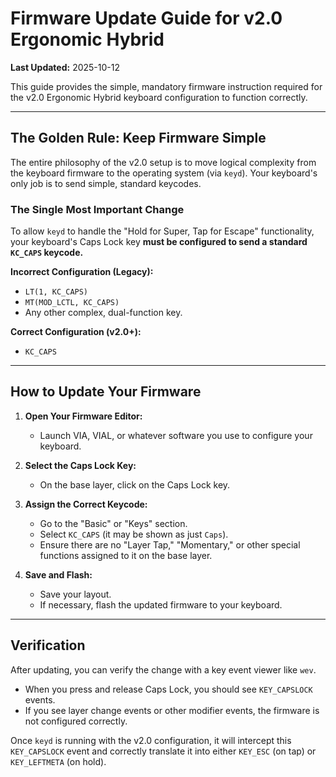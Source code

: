 # Firmware Update Guide for v2.0 Ergonomic Hybrid

**Last Updated:** 2025-10-12

This guide provides the simple, mandatory firmware instruction required for the v2.0 Ergonomic Hybrid keyboard configuration to function correctly.

---

## The Golden Rule: Keep Firmware Simple

The entire philosophy of the v2.0 setup is to move logical complexity from the keyboard firmware to the operating system (via `keyd`). Your keyboard's only job is to send simple, standard keycodes.

### The Single Most Important Change

To allow `keyd` to handle the "Hold for Super, Tap for Escape" functionality, your keyboard's Caps Lock key **must be configured to send a standard `KC_CAPS` keycode.**

**Incorrect Configuration (Legacy):**
- `LT(1, KC_CAPS)`
- `MT(MOD_LCTL, KC_CAPS)`
- Any other complex, dual-function key.

**Correct Configuration (v2.0+):**
- `KC_CAPS`

---

## How to Update Your Firmware

1.  **Open Your Firmware Editor:**
    - Launch VIA, VIAL, or whatever software you use to configure your keyboard.

2.  **Select the Caps Lock Key:**
    - On the base layer, click on the Caps Lock key.

3.  **Assign the Correct Keycode:**
    - Go to the "Basic" or "Keys" section.
    - Select `KC_CAPS` (it may be shown as just `Caps`).
    - Ensure there are no "Layer Tap," "Momentary," or other special functions assigned to it on the base layer.

4.  **Save and Flash:**
    - Save your layout.
    - If necessary, flash the updated firmware to your keyboard.

---

## Verification

After updating, you can verify the change with a key event viewer like `wev`.

- When you press and release Caps Lock, you should see `KEY_CAPSLOCK` events.
- If you see layer change events or other modifier events, the firmware is not configured correctly.

Once `keyd` is running with the v2.0 configuration, it will intercept this `KEY_CAPSLOCK` event and correctly translate it into either `KEY_ESC` (on tap) or `KEY_LEFTMETA` (on hold).